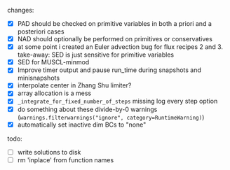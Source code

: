 changes:
- [x] PAD should be checked on primitive variables in both a priori and a posteriori cases
- [x] NAD should optionally be performed on primitives or conservatives
- [x] at some point i created an Euler advection bug for flux recipes 2 and 3. take-away: SED is just sensitive for primitive variables
- [x] SED for MUSCL-minmod
- [x] Improve timer output and pause run_time during snapshots and minisnapshots
- [x] interpolate center in Zhang Shu limiter?
- [x] array allocation is a mess
- [x] `_integrate_for_fixed_number_of_steps` missing log every step option
- [x] do something about these divide-by-0 warnings (`warnings.filterwarnings("ignore", category=RuntimeWarning)`)
- [x] automatically set inactive dim BCs to "none"

todo:
- [ ] write solutions to disk
- [ ] rm 'inplace' from function names
